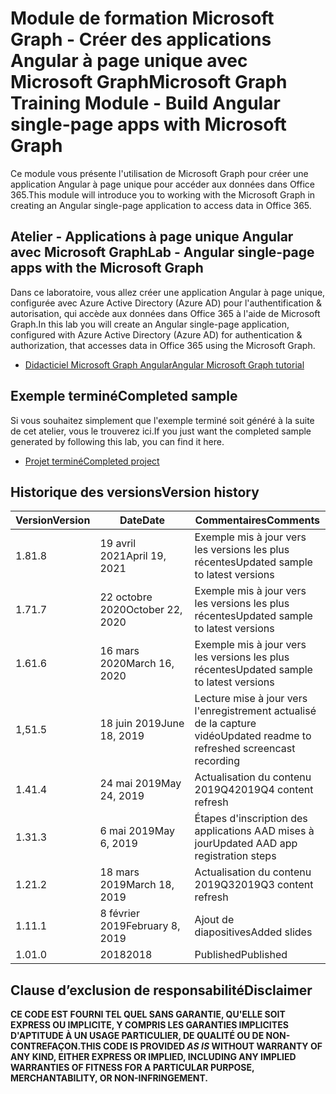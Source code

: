 # <a name="microsoft-graph-training-module---build-angular-single-page-apps-with-microsoft-graph"></a><span data-ttu-id="95b0b-101">Module de formation Microsoft Graph - Créer des applications Angular à page unique avec Microsoft Graph</span><span class="sxs-lookup"><span data-stu-id="95b0b-101">Microsoft Graph Training Module - Build Angular single-page apps with Microsoft Graph</span></span>

<span data-ttu-id="95b0b-102">Ce module vous présente l'utilisation de Microsoft Graph pour créer une application Angular à page unique pour accéder aux données dans Office 365.</span><span class="sxs-lookup"><span data-stu-id="95b0b-102">This module will introduce you to working with the Microsoft Graph in creating an Angular single-page application to access data in Office 365.</span></span>

## <a name="lab---angular-single-page-apps-with-the-microsoft-graph"></a><span data-ttu-id="95b0b-103">Atelier - Applications à page unique Angular avec Microsoft Graph</span><span class="sxs-lookup"><span data-stu-id="95b0b-103">Lab - Angular single-page apps with the Microsoft Graph</span></span>

<span data-ttu-id="95b0b-104">Dans ce laboratoire, vous allez créer une application Angular à page unique, configurée avec Azure Active Directory (Azure AD) pour l'authentification & autorisation, qui accède aux données dans Office 365 à l'aide de Microsoft Graph.</span><span class="sxs-lookup"><span data-stu-id="95b0b-104">In this lab you will create an Angular single-page application, configured with Azure Active Directory (Azure AD) for authentication & authorization, that accesses data in Office 365 using the Microsoft Graph.</span></span>

- [<span data-ttu-id="95b0b-105">Didacticiel Microsoft Graph Angular</span><span class="sxs-lookup"><span data-stu-id="95b0b-105">Angular Microsoft Graph tutorial</span></span>](https://docs.microsoft.com/graph/tutorials/angular)

## <a name="completed-sample"></a><span data-ttu-id="95b0b-106">Exemple terminé</span><span class="sxs-lookup"><span data-stu-id="95b0b-106">Completed sample</span></span>

<span data-ttu-id="95b0b-107">Si vous souhaitez simplement que l'exemple terminé soit généré à la suite de cet atelier, vous le trouverez ici.</span><span class="sxs-lookup"><span data-stu-id="95b0b-107">If you just want the completed sample generated by following this lab, you can find it here.</span></span>

- [<span data-ttu-id="95b0b-108">Projet terminé</span><span class="sxs-lookup"><span data-stu-id="95b0b-108">Completed project</span></span>](demo)

## <a name="version-history"></a><span data-ttu-id="95b0b-109">Historique des versions</span><span class="sxs-lookup"><span data-stu-id="95b0b-109">Version history</span></span>

| <span data-ttu-id="95b0b-110">Version</span><span class="sxs-lookup"><span data-stu-id="95b0b-110">Version</span></span> |       <span data-ttu-id="95b0b-111">Date</span><span class="sxs-lookup"><span data-stu-id="95b0b-111">Date</span></span>       |                     <span data-ttu-id="95b0b-112">Commentaires</span><span class="sxs-lookup"><span data-stu-id="95b0b-112">Comments</span></span>                     |
| ------- | ---------------- | ------------------------------------------------ |
| <span data-ttu-id="95b0b-113">1.8</span><span class="sxs-lookup"><span data-stu-id="95b0b-113">1.8</span></span>     | <span data-ttu-id="95b0b-114">19 avril 2021</span><span class="sxs-lookup"><span data-stu-id="95b0b-114">April 19, 2021</span></span>   | <span data-ttu-id="95b0b-115">Exemple mis à jour vers les versions les plus récentes</span><span class="sxs-lookup"><span data-stu-id="95b0b-115">Updated sample to latest versions</span></span>                |
| <span data-ttu-id="95b0b-116">1.7</span><span class="sxs-lookup"><span data-stu-id="95b0b-116">1.7</span></span>     | <span data-ttu-id="95b0b-117">22 octobre 2020</span><span class="sxs-lookup"><span data-stu-id="95b0b-117">October 22, 2020</span></span> | <span data-ttu-id="95b0b-118">Exemple mis à jour vers les versions les plus récentes</span><span class="sxs-lookup"><span data-stu-id="95b0b-118">Updated sample to latest versions</span></span>                |
| <span data-ttu-id="95b0b-119">1.6</span><span class="sxs-lookup"><span data-stu-id="95b0b-119">1.6</span></span>     | <span data-ttu-id="95b0b-120">16 mars 2020</span><span class="sxs-lookup"><span data-stu-id="95b0b-120">March 16, 2020</span></span>   | <span data-ttu-id="95b0b-121">Exemple mis à jour vers les versions les plus récentes</span><span class="sxs-lookup"><span data-stu-id="95b0b-121">Updated sample to latest versions</span></span>                |
| <span data-ttu-id="95b0b-122">1,5</span><span class="sxs-lookup"><span data-stu-id="95b0b-122">1.5</span></span>     | <span data-ttu-id="95b0b-123">18 juin 2019</span><span class="sxs-lookup"><span data-stu-id="95b0b-123">June 18, 2019</span></span>    | <span data-ttu-id="95b0b-124">Lecture mise à jour vers l'enregistrement actualisé de la capture vidéo</span><span class="sxs-lookup"><span data-stu-id="95b0b-124">Updated readme to refreshed screencast recording</span></span> |
| <span data-ttu-id="95b0b-125">1.4</span><span class="sxs-lookup"><span data-stu-id="95b0b-125">1.4</span></span>     | <span data-ttu-id="95b0b-126">24 mai 2019</span><span class="sxs-lookup"><span data-stu-id="95b0b-126">May 24, 2019</span></span>     | <span data-ttu-id="95b0b-127">Actualisation du contenu 2019Q4</span><span class="sxs-lookup"><span data-stu-id="95b0b-127">2019Q4 content refresh</span></span>                           |
| <span data-ttu-id="95b0b-128">1.3</span><span class="sxs-lookup"><span data-stu-id="95b0b-128">1.3</span></span>     | <span data-ttu-id="95b0b-129">6 mai 2019</span><span class="sxs-lookup"><span data-stu-id="95b0b-129">May 6, 2019</span></span>      | <span data-ttu-id="95b0b-130">Étapes d'inscription des applications AAD mises à jour</span><span class="sxs-lookup"><span data-stu-id="95b0b-130">Updated AAD app registration steps</span></span>               |
| <span data-ttu-id="95b0b-131">1.2</span><span class="sxs-lookup"><span data-stu-id="95b0b-131">1.2</span></span>     | <span data-ttu-id="95b0b-132">18 mars 2019</span><span class="sxs-lookup"><span data-stu-id="95b0b-132">March 18, 2019</span></span>   | <span data-ttu-id="95b0b-133">Actualisation du contenu 2019Q3</span><span class="sxs-lookup"><span data-stu-id="95b0b-133">2019Q3 content refresh</span></span>                           |
| <span data-ttu-id="95b0b-134">1.1</span><span class="sxs-lookup"><span data-stu-id="95b0b-134">1.1</span></span>     | <span data-ttu-id="95b0b-135">8 février 2019</span><span class="sxs-lookup"><span data-stu-id="95b0b-135">February 8, 2019</span></span> | <span data-ttu-id="95b0b-136">Ajout de diapositives</span><span class="sxs-lookup"><span data-stu-id="95b0b-136">Added slides</span></span>                                     |
| <span data-ttu-id="95b0b-137">1.0</span><span class="sxs-lookup"><span data-stu-id="95b0b-137">1.0</span></span>     | <span data-ttu-id="95b0b-138">2018</span><span class="sxs-lookup"><span data-stu-id="95b0b-138">2018</span></span>             | <span data-ttu-id="95b0b-139">Published</span><span class="sxs-lookup"><span data-stu-id="95b0b-139">Published</span></span>                                        |

## <a name="disclaimer"></a><span data-ttu-id="95b0b-140">Clause d’exclusion de responsabilité</span><span class="sxs-lookup"><span data-stu-id="95b0b-140">Disclaimer</span></span>

<span data-ttu-id="95b0b-141">**CE CODE EST  FOURNI TEL QUEL SANS GARANTIE, QU'ELLE SOIT EXPRESS OU IMPLICITE, Y COMPRIS LES GARANTIES IMPLICITES D'APTITUDE À UN USAGE PARTICULIER, DE QUALITÉ OU DE NON-CONTREFAÇON.**</span><span class="sxs-lookup"><span data-stu-id="95b0b-141">**THIS CODE IS PROVIDED *AS IS* WITHOUT WARRANTY OF ANY KIND, EITHER EXPRESS OR IMPLIED, INCLUDING ANY IMPLIED WARRANTIES OF FITNESS FOR A PARTICULAR PURPOSE, MERCHANTABILITY, OR NON-INFRINGEMENT.**</span></span>

